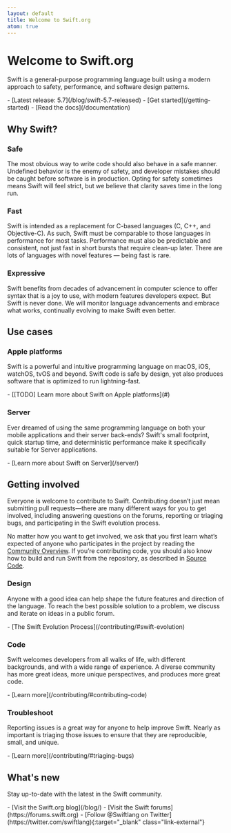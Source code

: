 ```yaml
---
layout: default
title: Welcome to Swift.org
atom: true
---
```


# Welcome to Swift.org

Swift is a general-purpose programming language built using a modern approach to safety, performance, and software design patterns.

<div class="links links-list-nostyle" markdown="1">
  - [Latest release: 5.7](/blog/swift-5.7-released)
  - [Get started](/getting-started)
  - [Read the docs](/documentation)
</div>

## Why Swift?

### Safe

The most obvious way to write code should also behave in a safe manner. Undefined behavior is the enemy of safety, and developer mistakes should be caught before software is in production. Opting for safety sometimes means Swift will feel strict, but we believe that clarity saves time in the long run.

### Fast

Swift is intended as a replacement for C-based languages (C, C++, and Objective-C). As such, Swift must be comparable to those languages in performance for most tasks. Performance must also be predictable and consistent, not just fast in short bursts that require clean-up later. There are lots of languages with novel features — being fast is rare.

### Expressive

Swift benefits from decades of advancement in computer science to offer syntax that is a joy to use, with modern features developers expect. But Swift is never done. We will monitor language advancements and embrace what works, continually evolving to make Swift even better.

## Use cases

### Apple platforms

Swift is a powerful and intuitive programming language on macOS, iOS, watchOS, tvOS and beyond. Swift code is safe by design, yet also produces software that is optimized to run lightning-fast.

<div class="links links-list-nostyle" markdown="1">
  - [[TODO] Learn more about Swift on Apple platforms](#)
</div>

### Server

Ever dreamed of using the same programming language on both your mobile applications and their server back-ends? Swift's small footprint, quick startup time, and deterministic performance make it specifically suitable for Server applications.

<div class="links links-list-nostyle" markdown="1">
  - [Learn more about Swift on Server](/server/)
</div>

## Getting involved

Everyone is welcome to contribute to Swift. Contributing doesn’t just mean submitting pull requests—there are many different ways for you to get involved, including answering questions on the forums, reporting or triaging bugs, and participating in the Swift evolution process.

No matter how you want to get involved, we ask that you first learn what’s expected of anyone who participates in the project by reading the [Community Overview](/community/). If you’re contributing code, you should also know how to build and run Swift from the repository, as described in [Source Code](/source-code/).

### Design

Anyone with a good idea can help shape the future features and direction of the language. To reach the best possible solution to a problem, we discuss and iterate on ideas in a public forum.

<div class="links links-list-nostyle" markdown="1">
  - [The Swift Evolution Process](/contributing/#swift-evolution)
</div>

### Code

Swift welcomes developers from all walks of life, with different backgrounds, and with a wide range of experience. A diverse community has more great ideas, more unique perspectives, and produces more great code.

<div class="links links-list-nostyle" markdown="1">
  - [Learn more](/contributing/#contributing-code)
</div>

### Troubleshoot

Reporting issues is a great way for anyone to help improve Swift. Nearly as important is triaging those issues to ensure that they are reproducible, small, and unique.

<div class="links links-list-nostyle" markdown="1">
  - [Learn more](/contributing/#triaging-bugs)
</div>

## What's new

Stay up-to-date with the latest in the Swift community.

<div class="links links-list-nostyle" markdown="1">
  - [Visit the Swift.org blog](/blog/)
  - [Visit the Swift forums](https://forums.swift.org)
  - [Follow @Swiftlang on Twitter](https://twitter.com/swiftlang){:target="_blank" class="link-external"}
</div>
